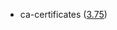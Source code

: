 - ca-certificates ([3.75](https://firefox-source-docs.mozilla.org/security/nss/releases/nss_3_75.html))
